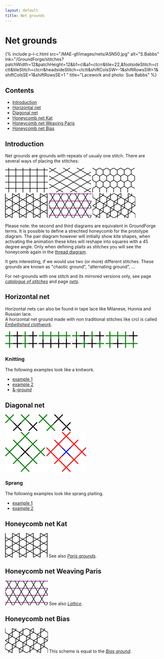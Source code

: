 ```yaml
---
layout: default
title: Net grounds
---
```


# Net grounds

{% include p-l-c.html
  src="/MAE-gf/images/nets/ASN50.jpg"
  alt="S.Babbs"
  lnk="/GroundForge/stitches?patchWidth=12&patchHeight=12&b1=cl&a1=ctcrr&tile=22,&footsideStitch=ctctt&tileStitch=ctcrr&headsideStitch=ctctt&shiftColsSW=-1&shiftRowsSW=1&shiftColsSE=1&shiftRowsSE=1
"
  title="Lacework and photo: Sue Babbs"
%}  

## Contents

* [Introduction](#introduction)
* [Horizontal net](#horizontal-net)
* [Diagonal net](#diagonal-net)
* [Honeycomb net Kat](#honeycomb-net-kat)
* [Honeycomb net Weaving Paris](#honeycomb-net-weaving-paris)
* [Honeycomb net Bias](#honeycomb-net-bias)
  
## Introduction

Net grounds are grounds with repeats of usualy one stitch. There are several ways of placing the stitches:    

![net1][p-net1] ![net2][p-net2] ![net2x][p-net2x]       
![net3][p-net3] ![net4][p-net4] ![net5][p-net5]

Please note: the second and third diagrams are equivalent in GroundForge terms. It is possible to define a strechted honeycomb for the prototype diagram. The pair diagram however will initially show kite shapes, when activating the animation these kites will reshape into squares with a 45 degree angle. Only when defining plaits as stitches you will see the honeycomb again in the [thread diagram][t-hexagon-1].    

It gets interesting, if we would use two (or more) different stitches. These grounds are known as "chaotic ground", "alternating ground", ...    

For net-grounds with one stitch and its mirrored versions only, see page [_catalogue of stitches_][pg-stitches] and page _<a href="/GroundForge/nets" target="_blank">nets</a>_.       

[p-net1]: ../images/nets/net1.png "horizontal net"
[p-net2]: ../images/nets/net2.png "diagonal net"
[p-net2x]: ../images/nets/net2x.png "diagonal net"
[p-net3]: ../images/nets/net3.png "paris ground / kat"
[p-net4]: ../images/nets/net4.png "weaving paris"
[p-net5]: ../images/nets/net5.png "bias ground"

[pg-stitches]: ../docs/stitches

[t-hexagon-1]: /GroundForge/stitches?patchWidth=12&patchHeight=16&c1=-&a1=-&c2=ctctctctt&a2=ctctctctt&d3=ctctctctt&b3=ctctctctt&tile=5-5-,r-r-,-5-5&footsideStitch=ctctt&tileStitch=ctctctctt&headsideStitch=ctctt&shiftColsSW=0&shiftRowsSW=3&shiftColsSE=4&shiftRowsSE=3

## Horizontal net

Horizontal nets can also be found in tape lace like Milanese, Hunnia and Russian lace.    
A horizontal net ground made with non traditional stitches like <span class="stch">crcl</span> is called [_Embellished clothwork_][page-ec].     

[![p-net1a]][t-net1a]  [![p-net1b]][t-net1b]  [![p-net1c]][t-net1c]  [![p-net1d]][t-net1d]     

[p-net1a]: ../images/nets/net1a.png "vertical alternating ground; EC-004"
[p-net1b]: ../images/nets/net1b.png "horizontal alternating ground; EC-005"
[p-net1c]: ../images/nets/net1c.png "diagonally alternating ground; EC-006"
[p-net1d]: ../images/nets/net1d.png "knights movement placing; EC-007"

[page-ec]: ../docs/ec

[t-net1a]: /GroundForge/stitches?patchWidth=12&patchHeight=12&d1=ct&c1=clcl&b1=ct&a1=clcl&d2=ct&c2=crcr&b2=ct&a2=crcr&d3=ct&c3=clcl&b3=ct&a3=clcl&d4=ct&c4=crcr&b4=ct&a4=crcr&tile=8888,1111,8888,1111&footsideStitch=ctctt&tileStitch=ct&headsideStitch=ctctt&shiftColsSW=0&shiftRowsSW=4&shiftColsSE=4&shiftRowsSE=4
[t-net1b]: /GroundForge/stitches?patchWidth=12&patchHeight=12&d1=clc&c1=clc&b1=clc&a1=clc&d2=ct&c2=ct&b2=ct&a2=ct&d3=crc&c3=crc&b3=crc&a3=crc&d4=ct&c4=ct&b4=ct&a4=ct&tile=8888,1111,8888,1111&footsideStitch=ctctt&tileStitch=ctct&headsideStitch=ctctt&shiftColsSW=0&shiftRowsSW=4&shiftColsSE=4&shiftRowsSE=4
[t-net1c]: /GroundForge/stitches?patchWidth=12&patchHeight=12&d1=ct&c1=clcr&b1=ct&a1=clcr&d2=crcl&c2=ct&b2=crcl&a2=ct&d3=ct&c3=clcr&b3=ct&a3=clcr&d4=crcl&c4=ct&b4=crcl&a4=ct&tile=8888,1111,8888,1111&footsideStitch=ctctt&tileStitch=ctct&headsideStitch=ctctt&shiftColsSW=0&shiftRowsSW=4&shiftColsSE=4&shiftRowsSE=4
[t-net1d]: /GroundForge/stitches?patchWidth=12&patchHeight=12&d1=crcl&c1=ct&b1=ct&a1=ct&d2=ct&c2=ct&b2=ct&a2=ct&d3=ct&c3=ct&b3=clcr&a3=ct&d4=crcl&c4=ct&b4=clcr&a4=ct&tile=8888,1111,8888,1111&footsideStitch=ctctt&tileStitch=ct&headsideStitch=ctctt&shiftColsSW=0&shiftRowsSW=4&shiftColsSE=4&shiftRowsSE=2

[t-meander]: /GroundForge/stitches?patchWidth=6&patchHeight=12&h1=-&c1=clcr&b1=crcl&a1=rctctctctt&h2=lctctctctt&c2=clcr&b2=crcl&a2=-&footside=r,1&tile=88,11&headside=8,r&footsideStitch=ctctt&tileStitch=ctct&headsideStitch=ctctt&shiftColsSW=0&shiftRowsSW=2&shiftColsSE=2&shiftRowsSE=2

### Knitting

The following examples look like a knitwork.   

* [example 1][t-brei1]
* [example 2][t-brei2]
* [&amp;-ground][t-amp]    

[t-brei1]: /GroundForge/stitches?patchWidth=7&patchHeight=9&i1=ctct&b1=rcl&b2=lcr&a2=ctct&footside=x,4&tile=1,8&headside=7,x&footsideStitch=ctct&tileStitch=ctc&headsideStitch=ctct&shiftColsSW=1&shiftRowsSW=0&shiftColsSE=0&shiftRowsSE=2
[t-brei2]: /GroundForge/stitches?patchWidth=7&patchHeight=9&i1=ctct&b1=rccl&b2=lccr&a2=ctct&footside=x,4&tile=1,8&headside=7,x&footsideStitch=ctct&tileStitch=ctc&headsideStitch=ctct&shiftColsSW=1&shiftRowsSW=0&shiftColsSE=0&shiftRowsSE=2
[t-amp]: /GroundForge/stitches?patchWidth=8&patchHeight=8&a1=crctclcr&a2=clctcrcl&tile=1,8&tileStitch=ctc&shiftColsSW=0&shiftRowsSW=2&shiftColsSE=1&shiftRowsSE=2

## Diagonal net

[![p-net2a]][t-net2a]  [![p-net2c]][t-net2c]       
[![double crossed tulle in a ring][p-cc-ring]][t-cc-ring]  [![mini spider in ring][p-sp-ring]][t-sp-ring]          

[t-net2a]: /GroundForge/stitches?patchWidth=12&patchHeight=12&c1=crc&a1=crc&d2=ct&b2=ct&c3=crc&a3=crc&d4=ct&b4=ct&tile=5-5-,-5-5,5-5-,-5-5&footsideStitch=ctctt&tileStitch=ct&headsideStitch=ctctt&shiftColsSW=-2&shiftRowsSW=4&shiftColsSE=2&shiftRowsSE=4
[t-net2c]: /GroundForge/stitches?patchWidth=12&patchHeight=12&c1=ct&a1=clc&d2=ct&b2=clc&tile=5-5-,-5-5&footsideStitch=ctctt&tileStitch=ct&headsideStitch=ctctt&shiftColsSW=-2&shiftRowsSW=2&shiftColsSE=2&shiftRowsSE=2

[t-cc-ring]: /GroundForge/stitches?patchWidth=12&patchHeight=12&c1=ct&a1=ct&d2=ct&b2=cct&c3=ct&a3=ct&d4=cct&b4=ct&tile=5-5-,-5-5,5-5-,-5-5&footsideStitch=ctctt&tileStitch=ctct&headsideStitch=ctctt&shiftColsSW=0&shiftRowsSW=4&shiftColsSE=4&shiftRowsSE=4
[t-sp-ring]: /GroundForge/stitches?patchWidth=12&patchHeight=12&c1=ctcr&a1=ctcl&d2=ctct&b2=ctctc&c3=ctcl&a3=ctcr&d4=ctctc&b4=ctct&tile=5-5-,-5-5,5-5-,-5-5&footsideStitch=ctctt&tileStitch=ctct&headsideStitch=ctctt&shiftColsSW=0&shiftRowsSW=4&shiftColsSE=4&shiftRowsSE=4

[p-net2a]: ../images/nets/net2a.png "horizontally alternating"
[p-net2c]: ../images/nets/net2c.png "diagonally alternating"
[p-sp-ring]: ../images/nets/2-sp-ring.png "mini spider in ring"
[p-cc-ring]: ../images/nets/cc-ring.png "double crossed tulle in ring"

### Sprang

The following examples look like sprang plaiting.    

* [example 1][vi-sprang-1]
* [example 2][vi-sprang-2]

[vi-sprang-1]: /GroundForge/stitches?patchWidth=14&patchHeight=14&a1=clcl&tile=5-&footsideStitch=ctctt&tileStitch=clcl&headsideStitch=ctctt&shiftColsSW=-1&shiftRowsSW=1&shiftColsSE=1&shiftRowsSE=1
[vi-sprang-2]: /GroundForge/stitches?patchWidth=14&patchHeight=14&a1=cllcl&tile=5-&footsideStitch=ctctt&tileStitch=cllcl&headsideStitch=ctctt&shiftColsSW=-1&shiftRowsSW=1&shiftColsSE=1&shiftRowsSE=1

## Honeycomb net Kat

[![p1-net3]][t-net3b] 
See also [_Paris grounds_][page-paris].   

[p1-net3]: ../images/nets/net3.png?align=left "paris ground with double crossing"
[page-paris]: ../docs/paris

[t-net3b]: /GroundForge/stitches?patchWidth=12&patchHeight=16&c1=ctc&a1=ctc&d2=tcct&tile=B-C-,---5&tileStitch=ctc&shiftColsSW=-2&shiftRowsSW=2&shiftColsSE=2&shiftRowsSE=2

## Honeycomb net Weaving Paris

[![p1-net4]][t-net4] 
See also [_Lattice_][page-lotus].    

[p1-net4]: ../images/nets/net4.png?align=left "knots"
[page-lotus]: ../docs/lotus

[t-net4]: /GroundForge/stitches?patchWidth=16&patchHeight=14&b1=ctc&c2=crr&a2=crr&d3=ctc&c4=cll&a4=cll&tile=-5--,6v9v,---5,2z0z&tileStitch=ctc&shiftColsSW=0&shiftRowsSW=4&shiftColsSE=4&shiftRowsSE=4

## Honeycomb net Bias

[![p1-net5]][t-0204] 
This scheme is equal to the [_Bias ground_][page-bias].    

[p1-net5]: ../images/nets/net5.png?align=left "bias ground"
[page-bias]: ../docs/bias
[t-0204]: /GroundForge/stitches?patchWidth=15&patchHeight=15&d1=lct&c1=ctctc&a1=ctctct&tile=6-48&tileStitch=ctct&shiftColsSW=-3&shiftRowsSW=1&shiftColsSE=1&shiftRowsSE=1

